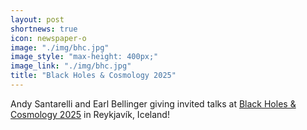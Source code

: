 ```yaml
---
layout: post
shortnews: true
icon: newspaper-o
image: "./img/bhc.jpg"
image_style: "max-height: 400px;"
image_link: "./img/bhc.jpg"
title: "Black Holes & Cosmology 2025"
---
```


Andy Santarelli and Earl Bellinger giving invited talks at [Black Holes & Cosmology 2025](https://indico.mpp.mpg.de/event/10969/) in Reykjavík, Iceland! 
